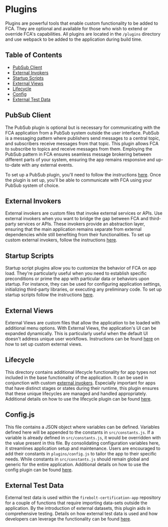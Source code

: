 # Plugins
Plugins are powerful tools that enable custom functionality to be added to FCA. They are optional and available for those who wish to extend or override FCA's capabilities. All plugins are located in the `/plugins` directory and use webpack to be added to the application during build time.

## Table of Contents
* [PubSub Client](#pubsub-client)
* [External Invokers](#external-invokers)
* [Startup Scripts](#startup-scripts)
* [External Views](#external-views)
* [Lifecycle](#lifecycle)
* [Config](#configjs)
* [External Test Data](#external-test-data)

## PubSub Client

The PubSub plugin is optional but is necessary for communicating with the FCA application from a PubSub system outside the user interface. PubSub is a messaging pattern where publishers send messages to a central topic, and subscribers receive messages from that topic. This plugin allows FCA to subscribe to topics and receive messages from them. Employing the PubSub pattern in FCA ensures seamless message brokering between different parts of your system, ensuring the app remains responsive and up-to-date with any external events.

To set up a PubSub plugin, you'll need to follow the instructions [here](PubSub.md). Once the plugin is set up, you'll be able to communicate with FCA using your PubSub system of choice.

## External Invokers

External invokers are custom files that invoke external services or APIs. Use external invokers when you want to bridge the gap between FCA and third-party services or APIs. These invokers provide an abstraction layer, ensuring that the main application remains separate from external dependencies while still benefiting from their functionalities. To set up custom external invokers, follow the instructions [here](ExternalInvokers.md).

## Startup Scripts

Startup script plugins allow you to customize the behavior of FCA on app load. They're particularly useful when you need to establish specific preconditions or prime the app with particular data or behaviors upon startup. For instance, they can be used for configuring application settings, initializing third-party libraries, or executing any preliminary code. To set up startup scripts follow the instructions [here](StartUpScripts.md).

## External Views

External Views are custom files that allow the application to be loaded with additional menu options. With External Views, the application's UI can be expanded dynamically. This is particularly useful when the default UI doesn't address unique user workflows. Instructions can be found [here](ExternalViews.md) on how to set up custom external views.

## Lifecycle

This directory contains additional lifecycle functionality for app types not included in the base functionality of the application. It can be used in conjunction with custom [external invokers](ExternalInvokers.md).  Especially important for apps that have distinct stages or states during their runtime, this plugin ensures that these unique lifecycles are managed and handled appropriately. Additional details on how to use the lifecycle plugin can be found [here](Lifecycle.md).

## Config.js

This file contains a JSON object where variables can be defined. Variables defined here will be appended to the constants in `src/constants.js`. If a variable is already defined in `src/constants.js`, it would be overridden with the value present in this file. By consolidating configuration variables here, it streamlines application setup and maintenance. Users are encouraged to add their constants in `plugins/config.js` to tailor the app to their specific needs. While constants in `src/constants.js` should remain global and generic for the entire application. Additional details on how to use the config plugin can be found [here](Config.md).

## External Test Data

External test data is used within the `firebolt-certification-app` repository for a couple of functions that require importing data-sets outside the application. By the introduction of external datasets, this plugin aids in comprehensive testing. Details on how external test data is used and how developers can leverage the functionality can be found [here](ExternalTestData.md).

